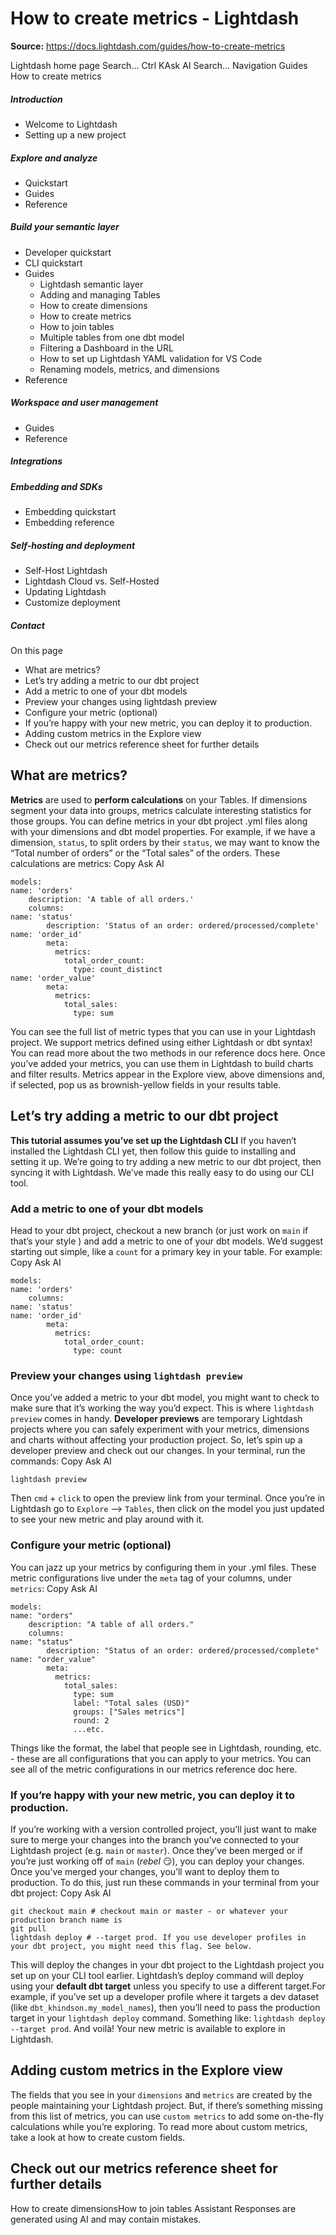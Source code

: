 # How to create metrics - Lightdash

**Source:** https://docs.lightdash.com/guides/how-to-create-metrics

Lightdash home page
Search...
Ctrl KAsk AI
Search...
Navigation
Guides
How to create metrics
##### Introduction
  * Welcome to Lightdash
  * Setting up a new project


##### Explore and analyze
  * Quickstart
  * Guides
  * Reference


##### Build your semantic layer
  * Developer quickstart
  * CLI quickstart
  * Guides
    * Lightdash semantic layer
    * Adding and managing Tables
    * How to create dimensions
    * How to create metrics
    * How to join tables
    * Multiple tables from one dbt model
    * Filtering a Dashboard in the URL
    * How to set up Lightdash YAML validation for VS Code
    * Renaming models, metrics, and dimensions
  * Reference


##### Workspace and user management
  * Guides
  * Reference


##### Integrations


##### Embedding and SDKs
  * Embedding quickstart
  * Embedding reference


##### Self-hosting and deployment
  * Self-Host Lightdash
  * Lightdash Cloud vs. Self-Hosted
  * Updating Lightdash
  * Customize deployment


##### Contact


On this page
  * What are metrics?
  * Let’s try adding a metric to our dbt project
  * Add a metric to one of your dbt models
  * Preview your changes using lightdash preview
  * Configure your metric (optional)
  * If you’re happy with your new metric, you can deploy it to production.
  * Adding custom metrics in the Explore view
  * Check out our metrics reference sheet for further details


##  What are metrics?
**Metrics** are used to **perform calculations** on your Tables. If dimensions segment your data into groups, metrics calculate interesting statistics for those groups. You can define metrics in your dbt project .yml files along with your dimensions and dbt model properties. For example, if we have a dimension, `status`, to split orders by their `status`, we may want to know the “Total number of orders” or the “Total sales” of the orders. These calculations are metrics:
Copy
Ask AI
```
models:
name: 'orders'
    description: 'A table of all orders.'
    columns:
name: 'status'
        description: 'Status of an order: ordered/processed/complete'
name: 'order_id'
        meta:
          metrics:
            total_order_count:
              type: count_distinct
name: 'order_value'
        meta:
          metrics:
            total_sales:
              type: sum

```

You can see the full list of metric types that you can use in your Lightdash project. We support metrics defined using either Lightdash or dbt syntax! You can read more about the two methods in our reference docs here. Once you’ve added your metrics, you can use them in Lightdash to build charts and filter results. Metrics appear in the Explore view, above dimensions and, if selected, pop us as brownish-yellow fields in your results table.
##  Let’s try adding a metric to our dbt project
**This tutorial assumes you’ve set up the Lightdash CLI** If you haven’t installed the Lightdash CLI yet, then follow this guide to installing and setting it up.
We’re going to try adding a new metric to our dbt project, then syncing it with Lightdash. We’ve made this really easy to do using our CLI tool.
###  Add a metric to one of your dbt models
Head to your dbt project, checkout a new branch (or just work on `main` if that’s your style ) and add a metric to one of your dbt models. We’d suggest starting out simple, like a `count` for a primary key in your table. For example:
Copy
Ask AI
```
models:
name: 'orders'
    columns:
name: 'status'
name: 'order_id'
        meta:
          metrics:
            total_order_count:
              type: count

```

###  Preview your changes using `lightdash preview`
Once you’ve added a metric to your dbt model, you might want to check to make sure that it’s working the way you’d expect. This is where `lightdash preview` comes in handy. **Developer previews** are temporary Lightdash projects where you can safely experiment with your metrics, dimensions and charts without affecting your production project. So, let’s spin up a developer preview and check out our changes. In your terminal, run the commands:
Copy
Ask AI
```
lightdash preview

```

Then `cmd` + `click` to open the preview link from your terminal. Once you’re in Lightdash go to `Explore` —> `Tables`, then click on the model you just updated to see your new metric and play around with it.
###  Configure your metric (optional)
You can jazz up your metrics by configuring them in your .yml files. These metric configurations live under the `meta` tag of your columns, under `metrics`:
Copy
Ask AI
```
models:
name: "orders"
    description: "A table of all orders."
    columns:
name: "status"
        description: "Status of an order: ordered/processed/complete"
name: "order_value"
        meta:
          metrics:
            total_sales:
              type: sum
              label: "Total sales (USD)"
              groups: ["Sales metrics"]
              round: 2
              ...etc.

```

Things like the format, the label that people see in Lightdash, rounding, etc. - these are all configurations that you can apply to your metrics. You can see all of the metric configurations in our metrics reference doc here.
###  If you’re happy with your new metric, you can deploy it to production.
If you’re working with a version controlled project, you’ll just want to make sure to merge your changes into the branch you’ve connected to your Lightdash project (e.g. `main` or `master`). Once they’ve been merged or if you’re just working off of `main` (_rebel_ 😏), you can deploy your changes. Once you’ve merged your changes, you’ll want to deploy them to production. To do this, just run these commands in your terminal from your dbt project:
Copy
Ask AI
```
git checkout main # checkout main or master - or whatever your production branch name is
git pull
lightdash deploy # --target prod. If you use developer profiles in your dbt project, you might need this flag. See below.

```

This will deploy the changes in your dbt project to the Lightdash project you set up on your CLI tool earlier.
Lightdash’s deploy command will deploy using your **default dbt target** unless you specify to use a different target.For example, if you’ve set up a developer profile where it targets a dev dataset (like `dbt_khindson.my_model_names`), then you’ll need to pass the production target in your `lightdash deploy` command. Something like: `lightdash deploy --target prod`.
And voilà! Your new metric is available to explore in Lightdash.
##  Adding custom metrics in the Explore view
The fields that you see in your `dimensions` and `metrics` are created by the people maintaining your Lightdash project. But, if there’s something missing from this list of metrics, you can use `custom metrics` to add some on-the-fly calculations while you’re exploring. To read more about custom metrics, take a look at how to create custom fields.
##  Check out our metrics reference sheet for further details
How to create dimensionsHow to join tables
Assistant
Responses are generated using AI and may contain mistakes.


